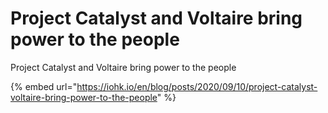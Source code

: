 # Project Catalyst and Voltaire bring power to the people

Project Catalyst and Voltaire bring power to the people

{% embed url="https://iohk.io/en/blog/posts/2020/09/10/project-catalyst-voltaire-bring-power-to-the-people" %}
